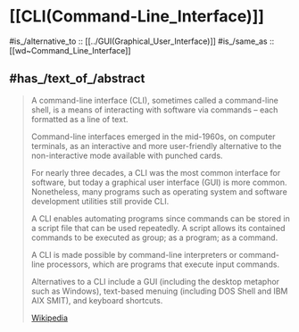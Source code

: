 
# [[CLI(Command-Line_Interface)]] 

#is_/alternative_to :: [[../GUI(Graphical_User_Interface)]] 
#is_/same_as :: [[wd~Command_Line_Interface]] 

## #has_/text_of_/abstract 

> A command-line interface (CLI), sometimes called a command-line shell, 
> is a means of interacting with software via commands – 
> each formatted as a line of text. 
> 
> Command-line interfaces emerged in the mid-1960s, on computer terminals, 
> as an interactive and more user-friendly 
> alternative to the non-interactive mode available with punched cards.
>
> For nearly three decades, a CLI was the most common interface for software, 
> but today a graphical user interface (GUI) is more common. 
> Nonetheless, many programs such as operating system 
> and software development utilities still provide CLI.
>
> A CLI enables automating programs since commands can be stored in a script file that can be used repeatedly. A script allows its contained commands to be executed as group; as a program; as a command.
>
> A CLI is made possible by command-line interpreters or command-line processors, which are programs that execute input commands.
>
> Alternatives to a CLI include a GUI (including the desktop metaphor such as Windows), text-based menuing (including DOS Shell and IBM AIX SMIT), and keyboard shortcuts.
>
> [Wikipedia](https://en.wikipedia.org/wiki/Command-line%20interface)
